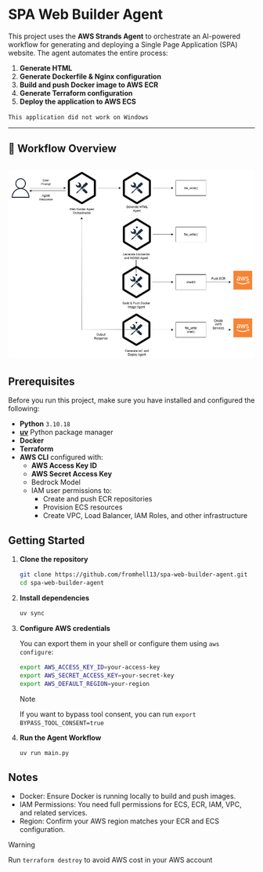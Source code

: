 # SPA Web Builder Agent

This project uses the **AWS Strands Agent** to orchestrate an AI-powered workflow for generating and deploying a Single Page Application (SPA) website. The agent automates the entire process:

1. **Generate HTML**  
2. **Generate Dockerfile & Nginx configuration**  
3. **Build and push Docker image to AWS ECR**  
4. **Generate Terraform configuration**  
5. **Deploy the application to AWS ECS**

`This application did not work on Windows`

---
## 🧩 Workflow Overview

![Workflow](./web-builder-agent.drawio.png)
---

##  Prerequisites

Before you run this project, make sure you have installed and configured the following:

- **Python** `3.10.18`
- **[uv](https://github.com/astral-sh/uv)** Python package manager
- **Docker**
- **Terraform**
- **AWS CLI** configured with:
  - **AWS Access Key ID**
  - **AWS Secret Access Key**
  - Bedrock Model
  - IAM user permissions to:
    - Create and push ECR repositories
    - Provision ECS resources
    - Create VPC, Load Balancer, IAM Roles, and other infrastructure

##  Getting Started

1. **Clone the repository**
   ```bash
   git clone https://github.com/fromhell13/spa-web-builder-agent.git
   cd spa-web-builder-agent
   ```

2. **Install dependencies**
    ```bash
    uv sync
    ```

3. **Configure AWS credentials**

    You can export them in your shell or configure them using `aws configure`:
    ```bash
    export AWS_ACCESS_KEY_ID=your-access-key
    export AWS_SECRET_ACCESS_KEY=your-secret-key
    export AWS_DEFAULT_REGION=your-region
    ```
    > [!NOTE]
    > If you want to bypass tool consent, you can run `export BYPASS_TOOL_CONSENT=true`

4. **Run the Agent Workflow**
    ```bash
    uv run main.py
    ```

## Notes
- Docker: Ensure Docker is running locally to build and push images.
- IAM Permissions: You need full permissions for ECS, ECR, IAM, VPC, and related services.
- Region: Confirm your AWS region matches your ECR and ECS configuration.

> [!WARNING]
> Run `terraform destroy` to avoid AWS cost in your AWS account

